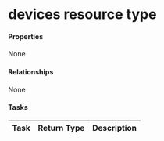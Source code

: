 # devices resource type



#### Properties
None

#### Relationships
None


#### Tasks

| Task		   | Return Type	|Description|
|:---------------|:--------|:----------|
